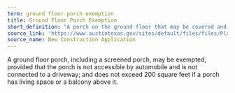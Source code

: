```yaml
---
term: ground floor porch exemption
title: Ground Floor Porch Exemption
short_definition: "A porch on the ground floor that may be covered and doesn't need to meet certain requirements."
source_link: 'https://www.austintexas.gov/sites/default/files/files/Planning/Applications_Forms/new_con_addtn_app_AWU.pdf'
source_name: New Construction Application
---
```



A ground floor porch, including a screened porch, may be exempted, provided that the porch is not accessible by automobile and is not connected to a driveway; and does not exceed 200 square feet if a porch has living space or a balcony above it.